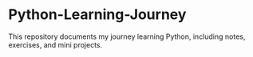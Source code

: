 # Python-Learning-Journey
This repository documents my journey learning Python, including notes, exercises, and mini projects.
